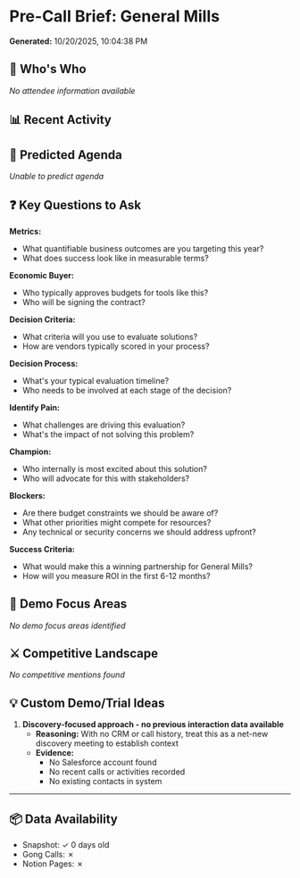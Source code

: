 # Pre-Call Brief: General Mills

**Generated:** 10/20/2025, 10:04:38 PM

## 👥 Who's Who

_No attendee information available_

## 📊 Recent Activity

## 📝 Predicted Agenda

_Unable to predict agenda_

## ❓ Key Questions to Ask

**Metrics:**
- What quantifiable business outcomes are you targeting this year?
- What does success look like in measurable terms?

**Economic Buyer:**
- Who typically approves budgets for tools like this?
- Who will be signing the contract?

**Decision Criteria:**
- What criteria will you use to evaluate solutions?
- How are vendors typically scored in your process?

**Decision Process:**
- What's your typical evaluation timeline?
- Who needs to be involved at each stage of the decision?

**Identify Pain:**
- What challenges are driving this evaluation?
- What's the impact of not solving this problem?

**Champion:**
- Who internally is most excited about this solution?
- Who will advocate for this with stakeholders?

**Blockers:**
- Are there budget constraints we should be aware of?
- What other priorities might compete for resources?
- Any technical or security concerns we should address upfront?

**Success Criteria:**
- What would make this a winning partnership for General Mills?
- How will you measure ROI in the first 6-12 months?

## 🎯 Demo Focus Areas

_No demo focus areas identified_

## ⚔️ Competitive Landscape

_No competitive mentions found_

## 💡 Custom Demo/Trial Ideas

1. **Discovery-focused approach - no previous interaction data available**
   - **Reasoning:** With no CRM or call history, treat this as a net-new discovery meeting to establish context
   - **Evidence:**
     - No Salesforce account found
     - No recent calls or activities recorded
     - No existing contacts in system

---

## 📦 Data Availability
- Snapshot: ✓ 0 days old
- Gong Calls: ✗ 
- Notion Pages: ✗ 
